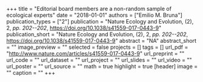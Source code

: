 +++
title = "Editorial board members are a non-random sample of ecological experts"
date = "2018-01-01"
authors = ["Emilio M. Bruna"]
publication_types = ["2"]
publication = "Nature Ecology and Evolution, (2), 2, _pp. 202--202_, https://doi.org/10.1038/s41559-017-0443-9"
publication_short = "Nature Ecology and Evolution, (2), 2, _pp. 202--202_, https://doi.org/10.1038/s41559-017-0443-9"
abstract = "NA"
abstract_short = ""
image_preview = ""
selected = false
projects = []
tags = []
url_pdf = "http://www.nature.com/articles/s41559-017-0443-9"
url_preprint = ""
url_code = ""
url_dataset = ""
url_project = ""
url_slides = ""
url_video = ""
url_poster = ""
url_source = ""
math = true
highlight = true
[header]
image = ""
caption = ""
+++
